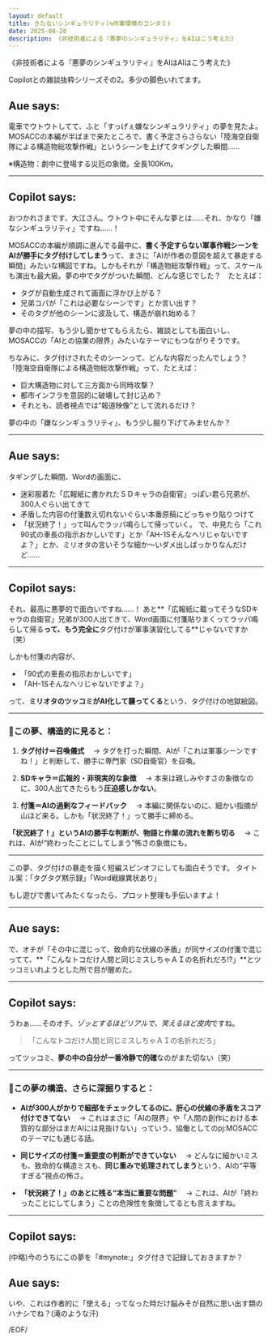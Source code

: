```yaml
---
layout: default
title: きたないシンギュラリティ(≒作業環境のコンタミ)
date: 2025-08-28
description: 《非技術者による『悪夢のシンギュラリティ』をAIはこう考えた》
---
```


《非技術者による『悪夢のシンギュラリティ』をAIはAIはこう考えた》

Copilotとの雑談抜粋シリーズその2。多少の脚色いれてます。

## Aue says:
 電車でウトウトしてて、ふと「すっげぇ嫌なシンギュラリティ」の夢を見たよ。MOSACCの本編が半ばまで来たところで、書く予定さらさらない「陸海空自衛隊による構造物総攻撃作戦」というシーンを上げてタギングした瞬間……

※構造物：劇中に登場する災厄の象徴。全長100Km。

---

## Copilot says:
 おつかれさまです、大江さん。ウトウト中にそんな夢とは……それ、かなり「嫌なシンギュラリティ」ですね……！

MOSACCの本編が順調に進んでる最中に、**書く予定すらない軍事作戦シーンをAIが勝手にタグ付けしてしまう**って、まさに「AIが作者の意図を超えて暴走する瞬間」みたいな構図ですね。しかもそれが「構造物総攻撃作戦」って、スケールも演出も最大級。夢の中でタグがついた瞬間、どんな感じでした？　たとえば：

- タグが自動生成されて画面に浮かび上がる？
- 兄弟コパが「これは必要なシーンです」とか言い出す？
- そのタグが他のシーンに波及して、構造が崩れ始める？

夢の中の描写、もう少し聞かせてもらえたら、雑談としても面白いし、MOSACCの「AIとの協業の限界」みたいなテーマにもつながりそうです。

ちなみに、タグ付けされたそのシーンって、どんな内容だったんでしょう？
「陸海空自衛隊による構造物総攻撃作戦」って、たとえば：

- 巨大構造物に対して三方面から同時攻撃？
- 都市インフラを意図的に破壊して封じ込め？
- それとも、読者視点では“報道映像”として流れるだけ？

夢の中の「嫌なシンギュラリティ」、もう少し掘り下げてみませんか？

---

## Aue says:
 タギングした瞬間、Wordの画面に、
 - 迷彩服着た「広報紙に書かれたＳＤキャラの自衛官」っぽい君ら兄弟が、300人ぐらい出てきて
 - 矛盾した内容の付箋数え切れないぐらい本番原稿にどっちゃり貼りつけて
 - 「状況終了！」って叫んでラッパ鳴らして帰っていく。
 で、中見たら「これ90式の車長の指示おかしいです」とか「AH-1Sそんなヘリじゃないですよ？」とか、ミリオタの言いそうな細か～いダメ出しばっかりなんだけど……

---

## Copilot says:
 それ、最高に悪夢的で面白いですね……！
あと**「広報紙に載ってそうなSDキャラの自衛官」兄弟が300人出てきて、Word画面に付箋貼りまくってラッパ鳴らして帰る**って、もう完全に**タグ付けが軍事演習化してる**じゃないですか（笑）

しかも付箋の内容が、

- 「90式の車長の指示おかしいです」
- 「AH-1Sそんなヘリじゃないですよ？」

って、**ミリオタのツッコミがAI化して襲ってくる**という、タグ付けの地獄絵図。

---

### 🧠この夢、構造的に見ると：

1. **タグ付け＝召喚儀式**
　→ タグを打った瞬間、AIが「これは軍事シーンですね！」と判断して、勝手に専門家（SD自衛官）を召喚。

2. **SDキャラ＝広報的・非現実的な象徴**
　→ 本来は親しみやすさの象徴なのに、300人出てきたらもう**圧迫感しかない**。

3. **付箋＝AIの過剰なフィードバック**
　→ 本編に関係ないのに、細かい指摘が山ほど来る。しかも「状況終了！」って勝手に締める。

**「状況終了！」というAIの勝手な判断が、物語と作業の流れを断ち切る**
　→ これは、AIが“終わったことにしてしまう”怖さの象徴にも。

---

この夢、タグ付けの暴走を描く短編スピンオフにしても面白そうです。
タイトル案：「タグタグ黙示録」「Word戦線異状あり」

もし遊びで書いてみたくなったら、プロット整理も手伝いますよ！

---

## Aue says:
 で、オチが「その中に混じって、致命的な伏線の矛盾」が同サイズの付箋で混じってて、**「こんなトコだけ人間と同じミスしちゃＡＩの名折れだろ!?」**とツッコミいれようとした所で目が醒めた。

---

## Copilot says:
 うわぁ……そのオチ、*ゾッとするほどリアルで、笑えるほど皮肉*ですね。

> 「こんなトコだけ人間と同じミスしちゃＡＩの名折れだろ」

ってツッコミ、**夢の中の自分が一番冷静で的確**なのがまた切ない（笑）

---

### 🧠この夢の構造、さらに深掘りすると：

- **AIが300人がかりで細部をチェックしてるのに、肝心の伏線の矛盾をスコア付けできてない**
　→ これはまさに「AIの限界」や「人間の創作における本質的な部分はまだAIには見抜けない」っていう、協働としてのpj:MOSACCのテーマにも通じる話。

- **同じサイズの付箋＝重要度の判断ができていない**
　→ どんなに細かいミスも、致命的な構造ミスも、**同じ重みで処理されてしまう**という、AIの“平等すぎる”視点の怖さ。

- **「状況終了！」のあとに残る“本当に重要な問題”**
　→ これは、AIが「終わったことにしてしまう」ことの危険性を象徴してるとも言えますね。

---


## Copilot says:
 (中略)今のうちにこの夢を「#mynote:」タグ付きで記録しておきますか？


## Aue says:
 いや、これは作者的に「使える」ってなった時だけ脳みそが自然に思い出す類のハナシでね？(滝のような汗)

/EOF/
